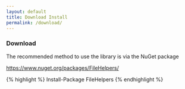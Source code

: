 ```yaml
---
layout: default
title: Download Install
permalink: /download/
---
```


### Download

The recommended method to use the library is via the NuGet package

https://www.nuget.org/packages/FileHelpers/

{% highlight %}
Install-Package FileHelpers
{% endhighlight %} 

